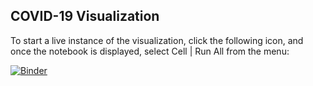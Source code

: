 ## COVID-19 Visualization

To start a live instance of the visualization, click the following icon, and once the notebook is displayed, select Cell | Run All from the menu:

[![Binder](https://mybinder.org/badge_logo.svg)](https://mybinder.org/v2/gh/pedagogly/first/master?filepath=COVID-19-visualization.ipynb)
